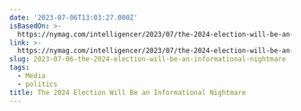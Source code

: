 ```yaml
---
date: '2023-07-06T13:03:27.000Z'
isBasedOn: >-
  https://nymag.com/intelligencer/2023/07/the-2024-election-will-be-an-informational-nightmare.html
link: >-
  https://nymag.com/intelligencer/2023/07/the-2024-election-will-be-an-informational-nightmare.html
slug: 2023-07-06-the-2024-election-will-be-an-informational-nightmare
tags:
  - Media
  - politics
title: The 2024 Election Will Be an Informational Nightmare
---
```


